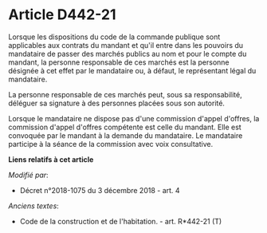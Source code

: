 # Article D442-21

Lorsque les dispositions du code de la commande publique sont applicables aux contrats du mandant et qu'il entre dans les
pouvoirs du mandataire de passer des marchés publics au nom et pour le compte du mandant, la personne responsable de ces
marchés est la personne désignée à cet effet par le mandataire ou, à défaut, le représentant légal du mandataire.

La personne responsable de ces marchés peut, sous sa responsabilité, déléguer sa signature à des personnes placées sous son
autorité.

Lorsque le mandataire ne dispose pas d'une commission d'appel d'offres, la commission d'appel d'offres compétente est celle
du mandant. Elle est convoquée par le mandant à la demande du mandataire. Le mandataire participe à la séance de la
commission avec voix consultative.

**Liens relatifs à cet article**

_Modifié par_:

  - Décret n°2018-1075 du 3 décembre 2018 - art. 4

_Anciens textes_:

  - Code de la construction et de l'habitation. - art. R*442-21 (T)
